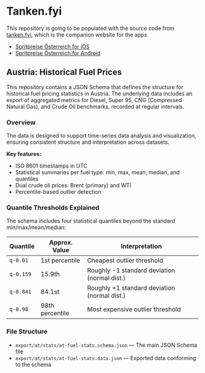 # Tanken.fyi

This repository is going to be populated with the source code from [tanken.fyi](https://tanken.fyi), which is the companion website for the apps

- [Spritpreise Österreich for iOS](https://apps.apple.com/at/app/spritpreise-at-clever-tanken/id1613791034)
- [Spritpreise Österreich for Android](https://play.google.com/store/apps/details?id=tech.pertiller.spritpreise.at&hl=de&gl=at&utm_source=tanken.fyi)

## Austria: Historical Fuel Prices

This repository contains a JSON Schema that defines the structure for historical fuel pricing statistics in Austria. The underlying data includes an export of aggregated metrics for Diesel, Super 95, CNG (Compressed Natural Gas), and Crude Oil benchmarks, recorded at regular intervals.

### Overview

The data is designed to support time-series data analysis and visualization, ensuring consistent structure and interpretation across datasets.

**Key features:**

- ISO 8601 timestamps in UTC
- Statistical summaries per fuel type: min, max, mean, median, and quantiles
- Dual crude oil prices: Brent (primary) and WTI
- Percentile-based outlier detection

### Quantile Thresholds Explained

The schema includes four statistical quantiles beyond the standard min/max/mean/median:

| Quantile  | Approx. Value   | Interpretation                               |
| --------- | --------------- | -------------------------------------------- |
| `q-0.01`  | 1st percentile  | Cheapest outlier threshold                   |
| `q-0.159` | 15.9th          | Roughly -1 standard deviation (normal dist.) |
| `q-0.841` | 84.1st          | Roughly +1 standard deviation (normal dist.) |
| `q-0.98`  | 98th percentile | Most expensive outlier threshold             |

### File Structure

- `export/at/stats/at-fuel-stats.schema.json` — The main JSON Schema file
- `export/at/stats/at-fuel-stats.data.json` — Exported data conforming to the schema
